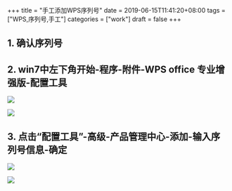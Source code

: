 +++
title = "手工添加WPS序列号"
date = 2019-06-15T11:41:20+08:00
tags = ["WPS,序列号,手工"]
categories = ["work"]
draft = false
+++


## 1. 确认序列号

## 2. win7中左下角开始-程序-附件-WPS office 专业增强版-配置工具

[![](https://pic3.superbed.cn/item/5d046809451253d17871e3f7)](https://pic3.superbed.cn/item/5d046809451253d17871e3f7.jpg)

[![](https://pic3.superbed.cn/item/5d046809451253d17871e3f5)](https://pic3.superbed.cn/item/5d046809451253d17871e3f5.jpg)
    
## 3. 点击“配置工具”-高级-产品管理中心-添加-输入序列号信息-确定

[![](https://pic3.superbed.cn/item/5d046809451253d17871e3f3)](https://pic3.superbed.cn/item/5d046809451253d17871e3f3.jpg)

[![](https://pic.superbed.cn/item/5d046809451253d17871e3f1)](https://pic.superbed.cn/item/5d046809451253d17871e3f1.jpg)